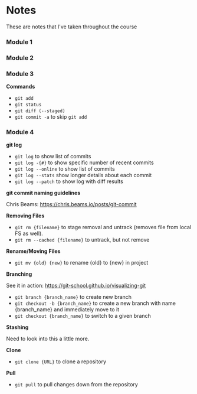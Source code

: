 # Notes

These are notes that I've taken throughout the course

### Module 1

### Module 2

### Module 3

**Commands**

-   `git add`
-   `git status`
-   `git diff (--staged)`
-   `git commit -a` to skip `git add`

### Module 4

**git log**

-   `git log` to show list of commits
-   `git log -{#}` to show specific number of recent commits
-   `git log --online` to show list of commits
-   `git log --stats` show longer details about each commit
-   `git log --patch` to show log with diff results

**git commit naming guidelines**

Chris Beams: <https://chris.beams.io/posts/git-commit>

**Removing Files**

-   `git rm {filename}` to stage removal and untrack (removes file from local FS as well).
-   `git rm --cached {filename}` to untrack, but not remove

**Rename/Moving Files**

-   `git mv {old} {new}` to rename {old} to {new} in project

**Branching**

See it in action: <https://git-school.github.io/visualizing-git>

-   `git branch {branch_name}` to create new branch
-   `git checkout -b {branch_name}` to create a new branch with name {branch_name} and immediately move to it
-   `git checkout {branch_name}` to switch to a given branch

**Stashing**

Need to look into this a little more.

**Clone**

-   `git clone {URL}` to clone a repository

**Pull**

-   `git pull` to pull changes down from the repository
